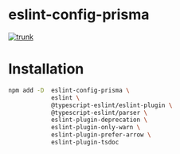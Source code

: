 # eslint-config-prisma

[![trunk](https://github.com/prisma/eslint-config-prisma/actions/workflows/trunk.yaml/badge.svg)](https://github.com/prisma/eslint-config-prisma/actions/workflows/trunk.yaml)

# Installation

```sh
npm add -D  eslint-config-prisma \
            eslint \
            @typescript-eslint/eslint-plugin \
            @typescript-eslint/parser \
            eslint-plugin-deprecation \
            eslint-plugin-only-warn \
            eslint-plugin-prefer-arrow \
            eslint-plugin-tsdoc
```
